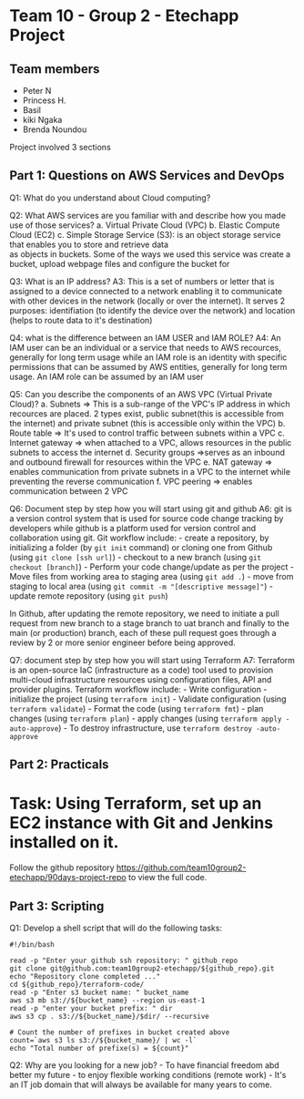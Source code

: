 # Team 10 - Group 2 - Etechapp Project

## Team members
  - Peter N
  - Princess H.
  - Basil
  - kiki Ngaka
  - Brenda Noundou
  
Project involved 3 sections

## Part 1: Questions on AWS Services and DevOps

Q1: What do you understand about Cloud computing?

Q2: What AWS services are you familiar with and describe how you made use of those services?
  a. Virtual Private Cloud (VPC)
  b. Elastic Compute Cloud (EC2)
  c. Simple Storage Service (S3): is an object storage service that enables you to store and retrieve data  
       as objects in buckets. Some of the ways we used this service was create a bucket, upload webpage files and configure the bucket for 

Q3: What is an IP address?
    A3: This is a set of numbers or letter that is assigned to a device connected to a network enabling it to communicate with other devices in the network (locally or over the internet). It serves 2 purposes: identifiation (to identify the device over the network) and location (helps to route data to it's destination)

Q4: what is the difference between an IAM USER and IAM ROLE?
    A4: An IAM user can be an individual or a service that needs to AWS recources, generally for long term usage while an IAM role is an identity with specific permissions that can be assumed by AWS entities, generally for long term usage. An IAM role can be assumed by an IAM user

Q5: Can you describe the components of an AWS VPC (Virtual Private Cloud)?
    a. Subnets => This is a sub-range of the VPC's IP address in which recources are placed. 2 types exist, public subnet(this is accessible from the internet) and private subnet (this is accessible only within the VPC)
    b. Route table => It's used to control traffic between subnets within a VPC
    c. Internet gateway => when attached to a VPC, allows resources in the public subnets to access the internet
    d. Security groups =>serves as an inbound and outbound firewall for resources within the VPC
    e. NAT gateway => enables communication from private subnets in a VPC to the internet while preventing the reverse communication
    f. VPC peering => enables communication between 2 VPC

Q6: Document step by step how you will start using git and github
  A6: git is a version control system that is used for source code change tracking by developers while github is a platform used for version control and collaboration using git. Git workflow include:
    - create a repository, by initializing a folder (by `git init` command) or cloning one from Github (using `git clone [ssh url]`)
    - checkout to a new branch (using `git checkout [branch]`)
    - Perform your code change/update as per the project
    - Move files from working area to staging area (using `git add .`)
    - move from staging to local area (using `git commit -m "[descriptive message]"`)
    - update remote repository (using `git push`)
  
  In Github, after updating the remote repository, we need to initiate a pull request from new branch to a stage branch to uat branch and finally to the main (or production) branch, each of these pull request goes through a review by 2 or more senior engineer before being approved.

Q7: document step by step how you will start using Terraform
  A7: Terraform is an open-source IaC (infrastructure as a code) tool used to provision multi-cloud infrastructure resources using  configuration files, API and provider plugins. Terraform workflow include:
    - Write configuration
    - initialize the project (using `terraform init`)
    - Validate configuration (using `terraform validate`)
    - Format the code (using `terraform fmt`)
    - plan changes (using `terraform plan`)
    - apply changes (using `terraform apply -auto-approve`)
    - To destroy infrastructure, use `terraform destroy -auto-approve`

## Part 2: Practicals

# Task: Using Terraform, set up an EC2 instance with Git and Jenkins installed on it.

Follow the github repository https://github.com/team10group2-etechapp/90days-project-repo to view the full code.

## Part 3: Scripting
Q1: Develop a shell script that will do the following tasks:
```
#!/bin/bash

read -p "Enter your github ssh repository: " github_repo
git clone git@github.com:team10group2-etechapp/${github_repo}.git
echo "Repository clone completed ..."
cd ${github_repo}/terraform-code/
read -p "Enter s3 bucket name: " bucket_name
aws s3 mb s3://${bucket_name} --region us-east-1
read -p "enter your bucket prefix: " dir
aws s3 cp . s3://${bucket_name}/$dir/ --recursive

# Count the number of prefixes in bucket created above
count=`aws s3 ls s3://${bucket_name}/ | wc -l`
echo "Total number of prefixe(s) = ${count}"
```

Q2: Why are you looking for a new job?
	- To have financial freedom abd better my future
	- to enjoy flexible working conditions (remote work)
	- It's an IT job domain that will always be available for many years to come.